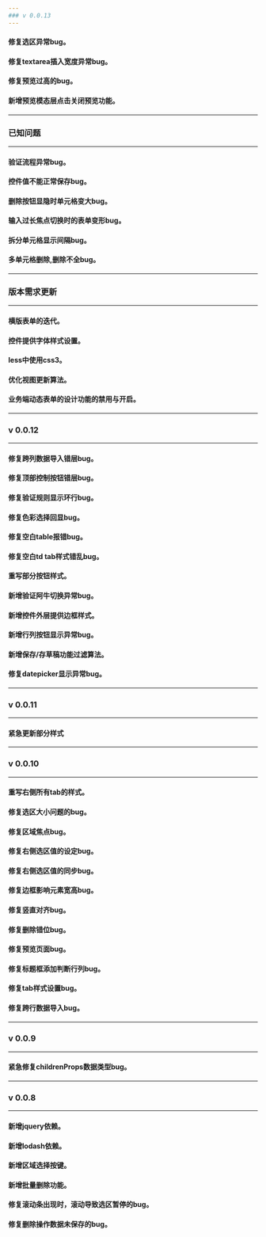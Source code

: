 ```yaml
---
### v 0.0.13
---
```

#### 修复选区异常bug。
#### 修复textarea插入宽度异常bug。
#### 修复预览过高的bug。
#### 新增预览模态层点击关闭预览功能。
---
### 已知问题
---
#### 验证流程异常bug。
#### 控件值不能正常保存bug。
#### 删除按钮显隐时单元格变大bug。
#### 输入过长焦点切换时的表单变形bug。
#### 拆分单元格显示间隔bug。
#### 多单元格删除,删除不全bug。
---
### 版本需求更新
---
#### 横版表单的迭代。
#### 控件提供字体样式设置。
#### less中使用css3。
#### 优化视图更新算法。
#### 业务端动态表单的设计功能的禁用与开启。
---
### v 0.0.12
---
#### 修复跨列数据导入错层bug。
#### 修复顶部控制按钮错层bug。
#### 修复验证规则显示环行bug。
#### 修复色彩选择回显bug。
#### 修复空白table报错bug。
#### 修复空白td tab样式错乱bug。
#### 重写部分按钮样式。
#### 新增验证阿牛切换异常bug。
#### 新增控件外层提供边框样式。
#### 新增行列按钮显示异常bug。
#### 新增保存/存草稿功能过滤算法。
#### 修复datepicker显示异常bug。
---
### v 0.0.11
---
#### 紧急更新部分样式
---
### v 0.0.10
----
#### 重写右侧所有tab的样式。
#### 修复选区大小问题的bug。
#### 修复区域焦点bug。
#### 修复右侧选区值的设定bug。
#### 修复右侧选区值的同步bug。
#### 修复边框影响元素宽高bug。
#### 修复竖直对齐bug。
#### 修复删除错位bug。
#### 修复预览页面bug。
#### 修复标题框添加判断行列bug。
#### 修复tab样式设置bug。
#### 修复跨行数据导入bug。
---
### v 0.0.9
----
#### 紧急修复childrenProps数据类型bug。
---
### v 0.0.8 
----
#### 新增jquery依赖。
#### 新增lodash依赖。
#### 新增区域选择按键。
#### 新增批量删除功能。
#### 修复滚动条出现时，滚动导致选区暂停的bug。
#### 修复删除操作数据未保存的bug。

